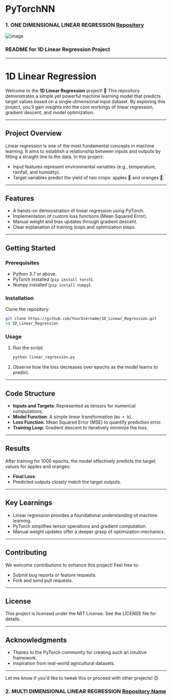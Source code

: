 # PyTorchNN
### 1. ONE DIMENSIONAL LINEAR REGRESSION [Repository](https://github.com/JaganFoundr/Linear-Regression)
![image](https://github.com/user-attachments/assets/5f187b9f-3c73-49e5-8bda-a2faf657b7ab)

### README for 1D Linear Regression Project

---

# **1D Linear Regression**

Welcome to the **1D Linear Regression** project! 🌟 This repository demonstrates a simple yet powerful machine learning model that predicts target values based on a single-dimensional input dataset. By exploring this project, you'll gain insights into the core workings of linear regression, gradient descent, and model optimization.

---

## **Project Overview**

Linear regression is one of the most fundamental concepts in machine learning. It aims to establish a relationship between inputs and outputs by fitting a straight line to the data. In this project:
- Input features represent environmental variables (e.g., temperature, rainfall, and humidity).
- Target variables predict the yield of two crops: apples 🍎 and oranges 🍊.

---

## **Features**

- A hands-on demonstration of linear regression using PyTorch.
- Implementation of custom loss functions (Mean Squared Error).
- Manual weight and bias updates through gradient descent.
- Clear explanation of training loops and optimization steps.

---

## **Getting Started**

### **Prerequisites**
- Python 3.7 or above.
- PyTorch installed (`pip install torch`).
- Numpy installed (`pip install numpy`).

### **Installation**
Clone the repository:
```bash
git clone https://github.com/YourUsername/1D_Linear_Regression.git
cd 1D_Linear_Regression
```

### **Usage**
1. Run the script:
   ```bash
   python linear_regression.py
   ```
2. Observe how the loss decreases over epochs as the model learns to predict.

---

## **Code Structure**
- **Inputs and Targets**: Represented as tensors for numerical computations.
- **Model Function**: A simple linear transformation (`Wx + b`).
- **Loss Function**: Mean Squared Error (MSE) to quantify prediction error.
- **Training Loop**: Gradient descent to iteratively minimize the loss.

---

## **Results**
After training for 1000 epochs, the model effectively predicts the target values for apples and oranges:
- **Final Loss**: <Insert Value> 
- Predicted outputs closely match the target outputs.

---

## **Key Learnings**
- Linear regression provides a foundational understanding of machine learning.
- PyTorch simplifies tensor operations and gradient computation.
- Manual weight updates offer a deeper grasp of optimization mechanics.

---

## **Contributing**
We welcome contributions to enhance this project! Feel free to:
- Submit bug reports or feature requests.
- Fork and send pull requests.

---

## **License**
This project is licensed under the MIT License. See the LICENSE file for details.

---

## **Acknowledgments**
- Thanks to the PyTorch community for creating such an intuitive framework.
- Inspiration from real-world agricultural datasets.

---

Let me know if you'd like to tweak this or proceed with other projects! 😊
### 2. MULTI DIMENSIONAL LINEAR REGRESSION [Repository Name](https://github.com/username/repo-name)
